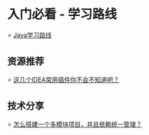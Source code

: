 # 入门必看 - 学习路线

⭐️ [Java学习路线](./入门必看-学习路线/Java学习路线.md)


## 资源推荐


⭐️ [这几个IDEA常用插件你不会不知道吧？](./资源推荐/常用的IDEA插件推荐.md)


## 技术分享


⭐️ [怎么搭建一个多模块项目，并且依赖统一管理？](./技术分享/怎么搭建一个多模块项目，并且依赖统一管理.md)